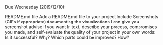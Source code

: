 Due Wednesday (2019/12/10):

README.md file
Add a README.md file to your project
Include Screenshots (GIFs if appropriate) documenting the visualizations
I can give you screenshot advise if you want
In text, describe your process, compromises you made, and self-evaluate the quality of your project in your own words:
Is it successful? Why?
Which parts could be improved? How?
